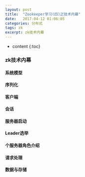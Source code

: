 ```yaml
---
layout: post
title:  "Zookeeper学习(四)之技术内幕"
date:   2017-04-12 01:06:05
categories: 分布式
tags: zk
excerpt: zk技术内幕
---
```



* content
{:toc}

### zk技术内幕

#### 系统模型

#### 序列化

#### 客户端

#### 会话

#### 服务器启动

#### Leader选举

#### 个服务器角色介绍

#### 请求处理

#### 数据与存储
